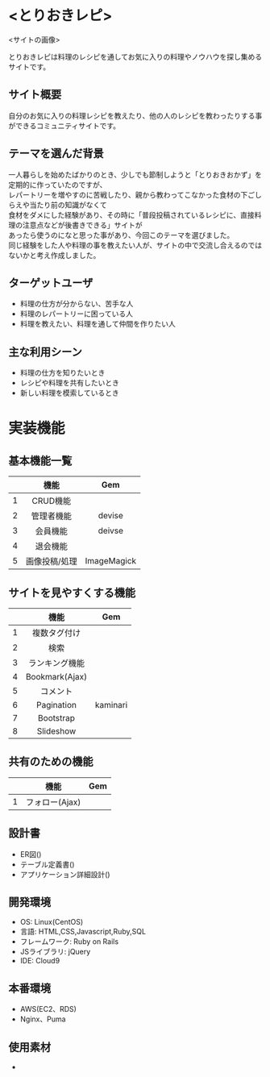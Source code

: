 # <とりおきレピ>

<サイトの画像>

とりおきレピは料理のレシピを通してお気に入りの料理やノウハウを探し集めるサイトです。

## サイト概要

自分のお気に入りの料理レシピを教えたり、他の人のレシピを教わったりする事ができるコミュニティサイトです。


## テーマを選んだ背景
一人暮らしを始めたばかりのとき、少しでも節制しようと「とりおきおかず」を定期的に作っていたのですが、<br>
レパートリーを増やすのに苦戦したり、親から教わってこなかった食材の下ごしらえや当たり前の知識がなくて<br>
食材をダメにした経験があり、その時に「普段投稿されているレシピに、直接料理の注意点などが後書きできる」サイトが<br>
あったら使うのになと思った事があり、今回このテーマを選びました。<br>
同じ経験をした人や料理の事を教えたい人が、サイトの中で交流し合えるのではないかと考え作成しました。

## ターゲットユーザ
- 料理の仕方が分からない、苦手な人
- 料理のレパートリーに困っている人
- 料理を教えたい、料理を通して仲間を作りたい人

## 主な利用シーン
- 料理の仕方を知りたいとき
- レシピや料理を共有したいとき
- 新しい料理を模索しているとき

# 実装機能
## 基本機能一覧
| | 機能 | Gem |
|:-:|:-:|:-:|
|1|CRUD機能||
|2|管理者機能|devise|
|3|会員機能|deivse|
|4|退会機能||
|5|画像投稿/処理|ImageMagick|


## サイトを見やすくする機能
||機能|Gem|
|:-:|:-:|:-:|
|1|複数タグ付け||
|2|検索||
|3|ランキング機能||
|4|Bookmark(Ajax)||
|5|コメント||
|6|Pagination|kaminari|
|7|Bootstrap||
|8|Slideshow||

## 共有のための機能
||機能|Gem|
|:-:|:-:|:-:|
|1|フォロー(Ajax)||

## 設計書
- ER図()
- テーブル定義書()
- アプリケーション詳細設計()

## 開発環境
- OS: Linux(CentOS)
- 言語: HTML,CSS,Javascript,Ruby,SQL
- フレームワーク: Ruby on Rails
- JSライブラリ: jQuery
- IDE: Cloud9

## 本番環境
- AWS(EC2、RDS)
- Nginx、Puma

## 使用素材
-


